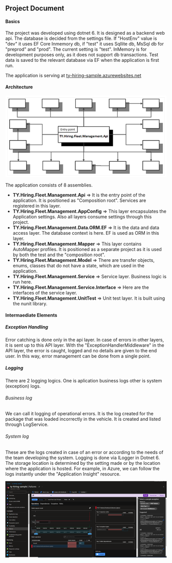 ## Project Document

#### Basics

The project was developed using dotnet 6. It is designed as a backend web api. The database is decided from the settings file. If "HostEnv" value is "dev" it uses EF Core Inmemory db, if "test" it uses Sqllite db, MsSql db for "preprod" and "prod". The current setting is "test". InMemory is for development purposes only, as it does not support db transactions. Test data is saved to the relevant database via EF when the application is first run.

The application is serving at [ty-hiring-sample.azurewebsites.net](https://ty-hiring-sample.azurewebsites.net/swagger/index.html)

#### Architecture

![Composition Root](composition-root-schema.png)

The application consists of 8 assemblies.

* **TY.Hiring.Fleet.Management.Api** => It is the entry point of the application. It is positioned as "Composition root". Services are registered in this layer. 
* **TY.Hiring.Fleet.Management.AppConfig** => This layer encapsulates the Application settings. Also all layers consume settings through this project.
* **TY.Hiring.Fleet.Management.Data.ORM.EF** => It is the data and data access layer. The database context is here. EF is used as ORM in this layer.
* **TY.Hiring.Fleet.Management.Mapper** => This layer contains AutoMapper profiles. It is positioned as a separate project as it is used by both the test and the "composition root".
* **TY.Hiring.Fleet.Management.Model** => There are transfer objects, enums, classes that do not have a state, which are used in the application.
* **TY.Hiring.Fleet.Management.Service** => Service layer. Business logic is run here.
* **TY.Hiring.Fleet.Management.Service.Interface** => Here are the interfaces of the service layer. 
* **TY.Hiring.Fleet.Management.UnitTest** => Unit test layer. It is built using the nunit library. 

#### Intermaediate Elements

##### Exception Handling

Error catching is done only in the api layer. In case of errors in other layers, it is sent up to this API layer. With the "ExceptionHandlerMiddleware" in the API layer, the error is caught, logged and no details are given to the end user. In this way, error management can be done from a single point.

##### Logging

There are 2 logging logics. One is aplication business logs other is system (exception) logs. 

###### Business log

We can call it logging of operational errors. It is the log created for the package that was loaded incorrectly in the vehicle. It is created and listed through LogService.

###### System log

These are the logs created in case of an error or according to the needs of the team developing the system. Logging is done via ILogger in Dotnet 6. The storage location is determined by the setting made or by the location where the application is hosted. For example, in Azure, we can follow the logs instantly under the "Application Insight" resource.

![Application Insight](app-insight.png)


